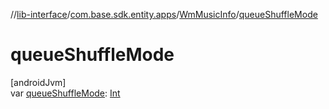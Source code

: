 //[lib-interface](../../../index.md)/[com.base.sdk.entity.apps](../index.md)/[WmMusicInfo](index.md)/[queueShuffleMode](queue-shuffle-mode.md)

# queueShuffleMode

[androidJvm]\
var [queueShuffleMode](queue-shuffle-mode.md): [Int](https://kotlinlang.org/api/latest/jvm/stdlib/kotlin/-int/index.html)
